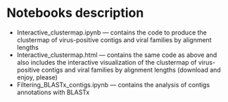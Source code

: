 # Notebooks description

* Interactive_clustermap.ipynb &mdash; contains the code to produce the clustermap of virus-positive contigs and viral families by alignment lengths
* Interactive_clustermap.html &mdash; contains the same code as above and also includes the interactive visualization of the clustermap of virus-positive contigs and viral families by alignment lengths (download and enjoy, please)
* Filtering_BLASTx_contigs.ipynb &mdash; contains the analysis of contigs annotations with BLASTx
